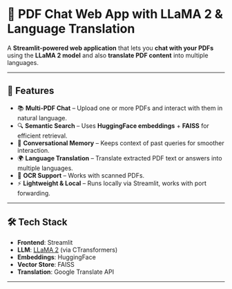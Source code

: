 # 📄 PDF Chat Web App with LLaMA 2 & Language Translation

A **Streamlit-powered web application** that lets you **chat with your PDFs** using the **LLaMA 2 model** and also **translate PDF content** into multiple languages.  

---

## 🚀 Features
- 📚 **Multi-PDF Chat** – Upload one or more PDFs and interact with them in natural language.  
- 🔍 **Semantic Search** – Uses **HuggingFace embeddings** + **FAISS** for efficient retrieval.  
- 🧠 **Conversational Memory** – Keeps context of past queries for smoother interaction.  
- 🌍 **Language Translation** – Translate extracted PDF text or answers into multiple languages.  
- 📑 **OCR Support** – Works with scanned PDFs.  
- ⚡ **Lightweight & Local** – Runs locally via Streamlit, works with port forwarding.  

---

## 🛠️ Tech Stack
- **Frontend**: Streamlit  
- **LLM**: [LLaMA 2](https://ai.meta.com/llama/) (via CTransformers)  
- **Embeddings**: HuggingFace  
- **Vector Store**: FAISS  
- **Translation**: Google Translate API  

---



